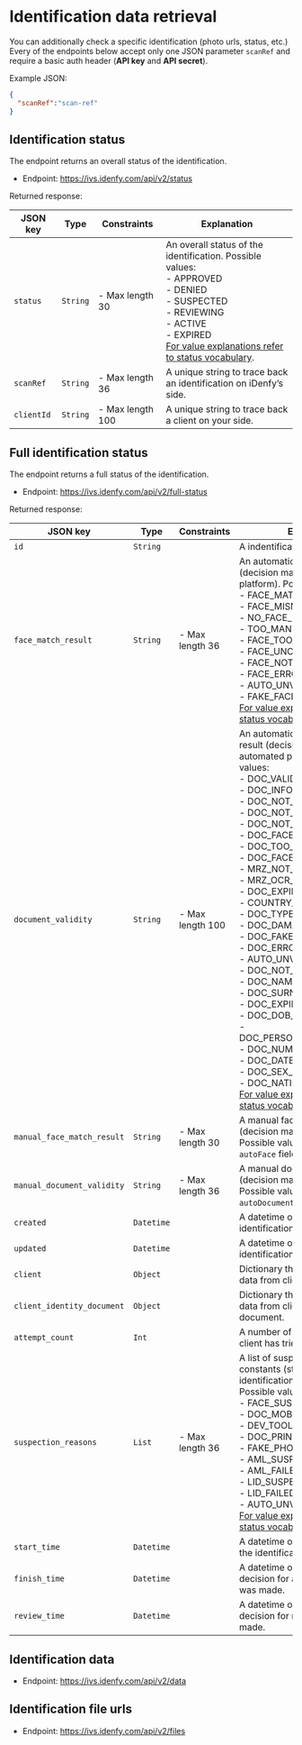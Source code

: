 # Identification data retrieval

You can additionally check a specific identification (photo urls, status, etc.)
Every of the endpoints below accept only one JSON parameter `scanRef` and require a basic auth header (**API key** and **API secret**).

Example JSON:
```json
{
  "scanRef":"scan-ref"
}
```

## Identification status

The endpoint returns an overall status of the identification.

- Endpoint: https://ivs.idenfy.com/api/v2/status

Returned response:

|JSON key        |Type    |Constraints      |Explanation|
|----------------|--------|-----------------|-----------|
|`status`        |`String`|- Max length 30  |An overall status of the identification. Possible values:<br>- APPROVED<br>- DENIED<br>- SUSPECTED<br>- REVIEWING<br>- ACTIVE<br>- EXPIRED<br>[For value explanations refer to status vocabulary](https://github.com/idenfy/Documentation/blob/master/pages/Vocabulary.md#identification-status-values-vocabulary).                                              |
|`scanRef`       |`String`|- Max length 36  |A unique string to trace back an identification on iDenfy’s side.                                             |
|`clientId`      |`String`|- Max length 100 |A unique string to trace back a client on your side.                                                          |

## Full identification status

The endpoint returns a full status of the identification.

- Endpoint: https://ivs.idenfy.com/api/v2/full-status

Returned response:

|JSON key        |Type    |Constraints      |Explanation|
|----------------|--------|-----------------|-----------|
|`id`        	 |`String`|		    |A indentification's id. |
|`face_match_result`|`String`|- Max length 36  |An automatic face analysis result (decision made by an automated platform). Possible values:<br>- FACE_MATCH<br>- FACE_MISMATCH<br>- NO_FACE_FOUND<br>- TOO_MANY_FACES<br>- FACE_TOO_BLURRY<br>- FACE_UNCERTAIN<br>- FACE_NOT_ANALYSED<br>- FACE_ERROR<br>- AUTO_UNVERIFIABLE<br>- FAKE_FACE<br>[For value explanations refer to status vocabulary](https://github.com/idenfy/Documentation/blob/master/pages/Vocabulary.md#identification-status-values-vocabulary).  |
|`document_validity`|`String`|- Max length 100 |An automatic document analysis result (decision made by an automated platform). Possible values:<br>- DOC_VALIDATED<br>- DOC_INFO_MISMATCH<br>- DOC_NOT_FOUND<br>- DOC_NOT_FULLY_VISIBLE<br>- DOC_NOT_SUPPORTED<br>- DOC_FACE_NOT_FOUND<br>- DOC_TOO_BLURRY<br>- DOC_FACE_GLARED<br>- MRZ_NOT_FOUND<br>- MRZ_OCR_READING_ERROR<br>- DOC_EXPIRED<br>- COUNTRY_MISMATCH<br>- DOC_TYPE_MISMATCH<br>- DOC_DAMAGED<br>- DOC_FAKE<br>- DOC_ERROR<br>- AUTO_UNVERIFIABLE<br>- DOC_NOT_ANALYSED<br>- DOC_NAME_ERROR<br>- DOC_SURNAME_ERROR<br>- DOC_EXPIRY_ERROR<br>- DOC_DOB_ERROR<br>- DOC_PERSONAL_NUMBER_ERROR<br>- DOC_NUMBER_ERROR<br>- DOC_DATE_OF_ISSUE_ERROR<br>- DOC_SEX_ERROR<br>- DOC_NATIONALITY_ERROR<br>[For value explanations refer to status vocabulary](https://github.com/idenfy/Documentation/blob/master/pages/Vocabulary.md#identification-status-values-vocabulary). |
|`manual_face_match_result`|`String`|- Max length 30  |A manual face analysis result (decision made by a human). Possible values are the same as  `autoFace` field.                                                |
|`manual_document_validity`|`String`|- Max length 36  |A manual document analysis result (decision made by a human). Possible values are the same as `autoDocument` field. |
|`created`      |`Datetime`|		     |A datetime of when an identification was created. |
|`updated`      |`Datetime`|		     |A datetime of when an identification was updated. |
|`client`       |`Object`|		     |Dictionary that contains parsed data from clients. |
|`client_identity_document`|`Object`|		|Dictionary that contains parsed data from clients identity document.|
|`attempt_count`|`Int`|		     |A number of how many times a client has tried to identify himself.|
|`suspection_reasons`|`List`|- Max length 36  |A list of suspicion reasons constants (strings) indicating why identification was suspected. Possible values:<br>- FACE_SUSPECTED<br>- DOC_MOBILE_PHOTO<br>- DEV_TOOLS_OPENED<br>- DOC_PRINT_SPOOFED<br>- FAKE_PHOTO<br>- AML_SUSPECTION<br>- AML_FAILED<br>- LID_SUSPECTION<br>- LID_FAILED<br>- AUTO_UNVERIFIABLE<br>[For value explanations refer to status vocabulary](https://github.com/idenfy/Documentation/blob/master/pages/Vocabulary.md#identification-status-values-vocabulary). |
|`start_time`   |`Datetime`|		     |A datetime of when a client starts the identification process. |
|`finish_time`  |`Datetime`|		     |A datetime of when the final decision for automatic processing was made. |
|`review_time`  |`Datetime`|		     |A datetime of when the final decision for manual reviewing was made. |


## Identification data

- Endpoint: https://ivs.idenfy.com/api/v2/data

## Identification file urls

- Endpoint: https://ivs.idenfy.com/api/v2/files

